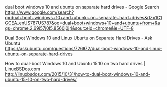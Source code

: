 dual boot windows 10 and ubuntu on separate hard drives - Google Search  
 https://www.google.com/search?q=dual+boot+windows+10+and+ubuntu+on+separate+hard+drives&rlz=1C1GCEA_enUS787US787&oq=dual+boot+windows+10+and+ubuntu+from+&aqs=chrome.2.69i57j0l5.8560j0j4&sourceid=chrome&ie=UTF-8  

Dual Boot Windows 10 and Linux Ubuntu on Separate Hard Drives - Ask Ubuntu  
 https://askubuntu.com/questions/726972/dual-boot-windows-10-and-linux-ubuntu-on-separate-hard-drives  

How to dual-boot Windows 10 and Ubuntu 15.10 on two hard drives | LinuxBSDos.com  
 http://linuxbsdos.com/2015/10/31/how-to-dual-boot-windows-10-and-ubuntu-15-10-on-two-hard-drives/  
